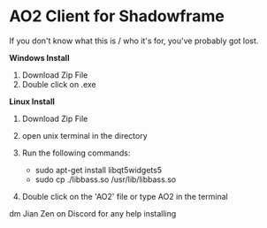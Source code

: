 AO2 Client for Shadowframe
==========================

If you don't know what this is / who it's for, you've probably got lost.

**Windows Install**
1. Download Zip File
2. Double click on .exe

**Linux Install**
1. Download Zip File
2. open unix terminal in the directory
3. Run the following commands:
   
   * sudo apt-get install libqt5widgets5
   * sudo cp ./libbass.so /usr/lib/libbass.so

4. Double click on the 'AO2' file or type AO2 in the terminal

dm Jian Zen on Discord for any help installing
